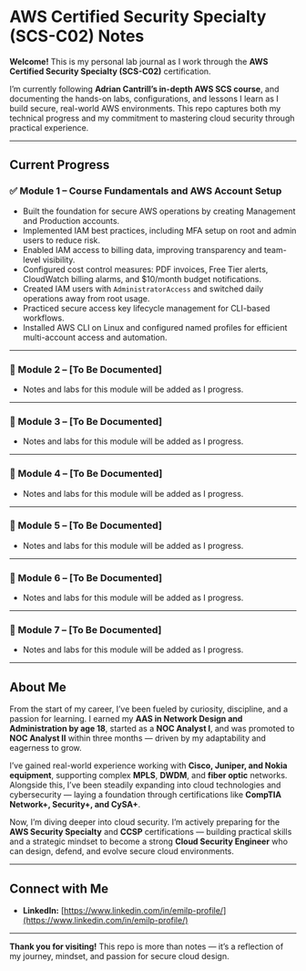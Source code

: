 # AWS Certified Security Specialty (SCS-C02) Notes

**Welcome!** This is my personal lab journal as I work through the **AWS Certified Security Specialty (SCS-C02)** certification.

I’m currently following **Adrian Cantrill’s in-depth AWS SCS course**, and documenting the hands-on labs, configurations, and lessons I learn as I build secure, real-world AWS environments. This repo captures both my technical progress and my commitment to mastering cloud security through practical experience.

---

## Current Progress

### ✅ Module 1 – Course Fundamentals and AWS Account Setup

- Built the foundation for secure AWS operations by creating Management and Production accounts.
- Implemented IAM best practices, including MFA setup on root and admin users to reduce risk.
- Enabled IAM access to billing data, improving transparency and team-level visibility.
- Configured cost control measures: PDF invoices, Free Tier alerts, CloudWatch billing alarms, and $10/month budget notifications.
- Created IAM users with `AdministratorAccess` and switched daily operations away from root usage.
- Practiced secure access key lifecycle management for CLI-based workflows.
- Installed AWS CLI on Linux and configured named profiles for efficient multi-account access and automation.

---

### 🔄 Module 2 – [To Be Documented]

- Notes and labs for this module will be added as I progress.

---

### 🔄 Module 3 – [To Be Documented]

- Notes and labs for this module will be added as I progress.

---

### 🔄 Module 4 – [To Be Documented]

- Notes and labs for this module will be added as I progress.

---

### 🔄 Module 5 – [To Be Documented]

- Notes and labs for this module will be added as I progress.

---

### 🔄 Module 6 – [To Be Documented]

- Notes and labs for this module will be added as I progress.

---

### 🔄 Module 7 – [To Be Documented]

- Notes and labs for this module will be added as I progress.

---

## About Me

From the start of my career, I’ve been fueled by curiosity, discipline, and a passion for learning. I earned my **AAS in Network Design and Administration by age 18**, started as a **NOC Analyst I**, and was promoted to **NOC Analyst II** within three months — driven by my adaptability and eagerness to grow.

I’ve gained real-world experience working with **Cisco, Juniper, and Nokia equipment**, supporting complex **MPLS**, **DWDM**, and **fiber optic** networks. Alongside this, I’ve been steadily expanding into cloud technologies and cybersecurity — laying a foundation through certifications like **CompTIA Network+, Security+, and CySA+**.

Now, I’m diving deeper into cloud security. I’m actively preparing for the **AWS Security Specialty** and **CCSP** certifications — building practical skills and a strategic mindset to become a strong **Cloud Security Engineer** who can design, defend, and evolve secure cloud environments.

---

## Connect with Me

- **LinkedIn:** [https://www.linkedin.com/in/emilp-profile/](https://www.linkedin.com/in/emilp-profile/)

---

**Thank you for visiting!** This repo is more than notes — it’s a reflection of my journey, mindset, and passion for secure cloud design.
